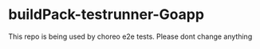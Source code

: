 # buildPack-testrunner-Goapp
This repo is being used by choreo e2e tests. Please dont change anything
